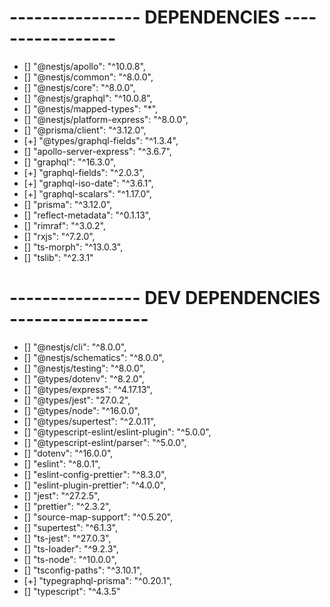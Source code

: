 # ---------------- DEPENDENCIES -----------------

- [] "@nestjs/apollo": "^10.0.8",
- [] "@nestjs/common": "^8.0.0",
- [] "@nestjs/core": "^8.0.0",
- [] "@nestjs/graphql": "^10.0.8",
- [] "@nestjs/mapped-types": "\*",
- [] "@nestjs/platform-express": "^8.0.0",
- [] "@prisma/client": "^3.12.0",
- [+] "@types/graphql-fields": "^1.3.4",
- [] "apollo-server-express": "^3.6.7",
- [] "graphql": "^16.3.0",
- [+] "graphql-fields": "^2.0.3",
- [+] "graphql-iso-date": "^3.6.1",
- [+] "graphql-scalars": "^1.17.0",
- [] "prisma": "^3.12.0",
- [] "reflect-metadata": "^0.1.13",
- [] "rimraf": "^3.0.2",
- [] "rxjs": "^7.2.0",
- [] "ts-morph": "^13.0.3",
- [] "tslib": "^2.3.1"

# ---------------- DEV DEPENDENCIES -----------------

- [] "@nestjs/cli": "^8.0.0",
- [] "@nestjs/schematics": "^8.0.0",
- [] "@nestjs/testing": "^8.0.0",
- [] "@types/dotenv": "^8.2.0",
- [] "@types/express": "^4.17.13",
- [] "@types/jest": "27.0.2",
- [] "@types/node": "^16.0.0",
- [] "@types/supertest": "^2.0.11",
- [] "@typescript-eslint/eslint-plugin": "^5.0.0",
- [] "@typescript-eslint/parser": "^5.0.0",
- [] "dotenv": "^16.0.0",
- [] "eslint": "^8.0.1",
- [] "eslint-config-prettier": "^8.3.0",
- [] "eslint-plugin-prettier": "^4.0.0",
- [] "jest": "^27.2.5",
- [] "prettier": "^2.3.2",
- [] "source-map-support": "^0.5.20",
- [] "supertest": "^6.1.3",
- [] "ts-jest": "^27.0.3",
- [] "ts-loader": "^9.2.3",
- [] "ts-node": "^10.0.0",
- [] "tsconfig-paths": "^3.10.1",
- [+] "typegraphql-prisma": "^0.20.1",
- [] "typescript": "^4.3.5"
